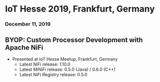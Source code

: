 # IoT Hesse 2019, Frankfurt, Germany
### December 11, 2019

## BYOP: Custom Processor Development with Apache NiFi
* Presented at IoT Hesse Meetup, Frankfurt, Germany
    - Latest NiFi release: 1.10.0
    - Latest MiNiFi release: 0.5.0 (Java) / 0.6.0 (C++)
    - Latest NiFi Registry release: 0.5.0

